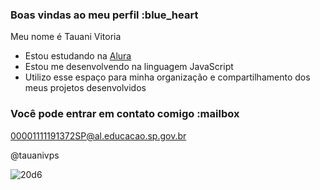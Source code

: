 ### Boas vindas ao meu perfil :blue_heart

Meu nome é Tauani Vitoria

- Estou estudando na [Alura](https://www.alura.com.br)
- Estou me desenvolvendo na linguagem JavaScript
- Utilizo esse espaço para minha organização e compartilhamento dos meus projetos desenvolvidos

### Você pode entrar em contato comigo :mailbox

00001111191372SP@al.educacao.sp.gov.br

@tauanivps

![20d6](https://github.com/user-attachments/assets/5f8961ec-19da-42dc-b308-08200d511c30)

